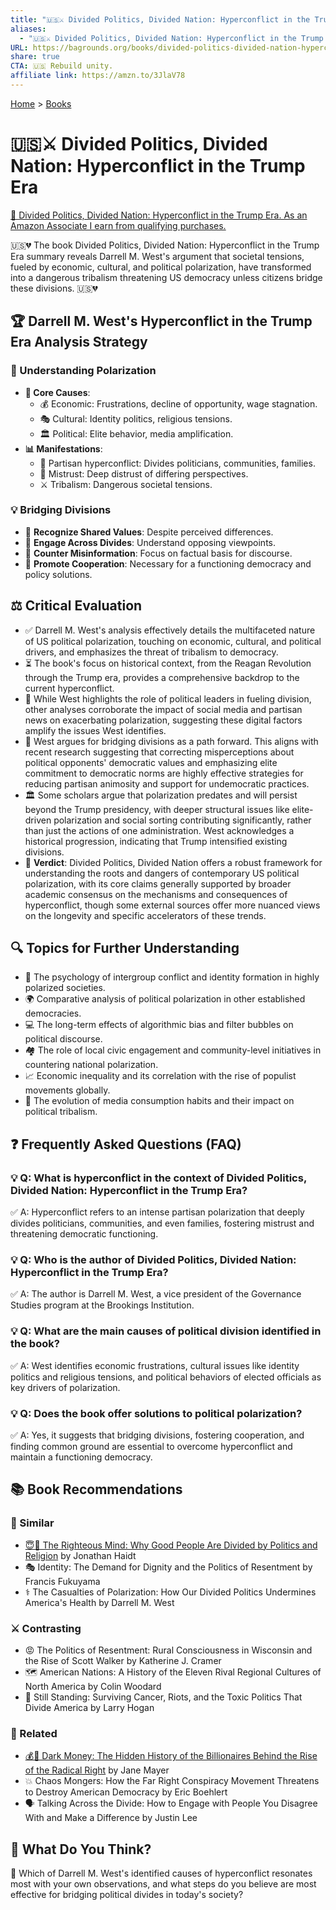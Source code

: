```yaml
---
title: "🇺🇸⚔️ Divided Politics, Divided Nation: Hyperconflict in the Trump Era"
aliases:
  - "🇺🇸⚔️ Divided Politics, Divided Nation: Hyperconflict in the Trump Era"
URL: https://bagrounds.org/books/divided-politics-divided-nation-hyperconflict-in-the-trump-era
share: true
CTA: 🇺🇸 Rebuild unity.
affiliate link: https://amzn.to/3JlaV78
---
```

[Home](../index.md) > [Books](./index.md)  
# 🇺🇸⚔️ Divided Politics, Divided Nation: Hyperconflict in the Trump Era  
[🛒 Divided Politics, Divided Nation: Hyperconflict in the Trump Era. As an Amazon Associate I earn from qualifying purchases.](https://amzn.to/3JlaV78)  
  
🇺🇸💔 The book Divided Politics, Divided Nation: Hyperconflict in the Trump Era summary reveals Darrell M. West's argument that societal tensions, fueled by economic, cultural, and political polarization, have transformed into a dangerous tribalism threatening US democracy unless citizens bridge these divisions. 🇺🇸💔  
  
## 🏆 Darrell M. West's Hyperconflict in the Trump Era Analysis Strategy  
  
### 🔎 Understanding Polarization  
* **🔑 Core Causes**:  
    * 💰 Economic: Frustrations, decline of opportunity, wage stagnation.  
    * 🎭 Cultural: Identity politics, religious tensions.  
    * 🏛️ Political: Elite behavior, media amplification.  
* **📊 Manifestations**:  
    * 🤝 Partisan hyperconflict: Divides politicians, communities, families.  
    * 🤔 Mistrust: Deep distrust of differing perspectives.  
    * ⚔️ Tribalism: Dangerous societal tensions.  
  
### 💡 Bridging Divisions  
* 🤝 **Recognize Shared Values**: Despite perceived differences.  
* 💬 **Engage Across Divides**: Understand opposing viewpoints.  
* 🚫 **Counter Misinformation**: Focus on factual basis for discourse.  
* 🤝 **Promote Cooperation**: Necessary for a functioning democracy and policy solutions.  
  
## ⚖️ Critical Evaluation  
  
* ✅ Darrell M. West's analysis effectively details the multifaceted nature of US political polarization, touching on economic, cultural, and political drivers, and emphasizes the threat of tribalism to democracy.  
* ⏳ The book's focus on historical context, from the Reagan Revolution through the Trump era, provides a comprehensive backdrop to the current hyperconflict.  
* 📣 While West highlights the role of political leaders in fueling division, other analyses corroborate the impact of social media and partisan news on exacerbating polarization, suggesting these digital factors amplify the issues West identifies.  
* 🌉 West argues for bridging divisions as a path forward. This aligns with recent research suggesting that correcting misperceptions about political opponents' democratic values and emphasizing elite commitment to democratic norms are highly effective strategies for reducing partisan animosity and support for undemocratic practices.  
* 🏛️ Some scholars argue that polarization predates and will persist beyond the Trump presidency, with deeper structural issues like elite-driven polarization and social sorting contributing significantly, rather than just the actions of one administration. West acknowledges a historical progression, indicating that Trump intensified existing divisions.  
* 💯 **Verdict**: Divided Politics, Divided Nation offers a robust framework for understanding the roots and dangers of contemporary US political polarization, with its core claims generally supported by broader academic consensus on the mechanisms and consequences of hyperconflict, though some external sources offer more nuanced views on the longevity and specific accelerators of these trends.  
  
## 🔍 Topics for Further Understanding  
  
* 🧠 The psychology of intergroup conflict and identity formation in highly polarized societies.  
* 🌍 Comparative analysis of political polarization in other established democracies.  
* 💻 The long-term effects of algorithmic bias and filter bubbles on political discourse.  
* 🏘️ The role of local civic engagement and community-level initiatives in countering national polarization.  
* 📈 Economic inequality and its correlation with the rise of populist movements globally.  
* 📰 The evolution of media consumption habits and their impact on political tribalism.  
  
## ❓ Frequently Asked Questions (FAQ)  
  
### 💡 Q: What is hyperconflict in the context of Divided Politics, Divided Nation: Hyperconflict in the Trump Era?  
✅ A: Hyperconflict refers to an intense partisan polarization that deeply divides politicians, communities, and even families, fostering mistrust and threatening democratic functioning.  
  
### 💡 Q: Who is the author of Divided Politics, Divided Nation: Hyperconflict in the Trump Era?  
✅ A: The author is Darrell M. West, a vice president of the Governance Studies program at the Brookings Institution.  
  
### 💡 Q: What are the main causes of political division identified in the book?  
✅ A: West identifies economic frustrations, cultural issues like identity politics and religious tensions, and political behaviors of elected officials as key drivers of polarization.  
  
### 💡 Q: Does the book offer solutions to political polarization?  
✅ A: Yes, it suggests that bridging divisions, fostering cooperation, and finding common ground are essential to overcome hyperconflict and maintain a functioning democracy.  
  
## 📚 Book Recommendations  
  
### 🤝 Similar  
* [😇🧠 The Righteous Mind: Why Good People Are Divided by Politics and Religion](./the-righteous-mind.md) by Jonathan Haidt  
* 🎭 Identity: The Demand for Dignity and the Politics of Resentment by Francis Fukuyama  
* ⚕️ The Casualties of Polarization: How Our Divided Politics Undermines America's Health by Darrell M. West  
  
### ⚔️ Contrasting  
* 😡 The Politics of Resentment: Rural Consciousness in Wisconsin and the Rise of Scott Walker by Katherine J. Cramer  
* 🗺️ American Nations: A History of the Eleven Rival Regional Cultures of North America by Colin Woodard  
* 💪 Still Standing: Surviving Cancer, Riots, and the Toxic Politics That Divide America by Larry Hogan  
  
### 🔗 Related  
* [💰🤫 Dark Money: The Hidden History of the Billionaires Behind the Rise of the Radical Right](./dark-money-the-hidden-history-of-the-billionaires-behind-the-rise-of-the-radical-right.md) by Jane Mayer  
* 💥 Chaos Mongers: How the Far Right Conspiracy Movement Threatens to Destroy American Democracy by Eric Boehlert  
* 🗣️ Talking Across the Divide: How to Engage with People You Disagree With and Make a Difference by Justin Lee  
  
## 🫵 What Do You Think?  
  
🤔 Which of Darrell M. West's identified causes of hyperconflict resonates most with your own observations, and what steps do you believe are most effective for bridging political divides in today's society?